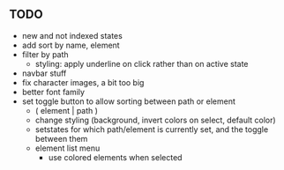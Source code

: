 ## TODO
- new and not indexed states
- add sort by name, element
- filter by path
    - styling: apply underline on click rather than on active state
- navbar stuff
- fix character images, a bit too big
- better font family
- set toggle button to allow sorting between path or element
    - ( element | path )
    - change styling (background, invert colors on select, default color)
    - setstates for which path/element is currently set, and the toggle between them
    - element list menu
        - use colored elements when selected
